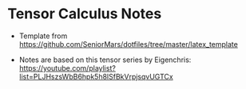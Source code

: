 # Tensor Calculus Notes

* Template from https://github.com/SeniorMars/dotfiles/tree/master/latex_template

* Notes are based on this tensor series by Eigenchris: https://youtube.com/playlist?list=PLJHszsWbB6hpk5h8lSfBkVrpjsqvUGTCx
